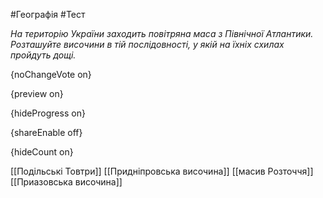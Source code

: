 #Географія #Тест

*На територію України заходить повітряна маса з Північної Атлантики.  Розташуйте височини в тій послідовності, у якій на їхніх схилах пройдуть  дощі.*

{noChangeVote on}

{preview on}

{hideProgress on}

{shareEnable off}

{hideCount on}

[[Подільські Товтри]]
[[Придніпровська височина]]
[[масив Розточчя]]
[[Приазовська височина]]
